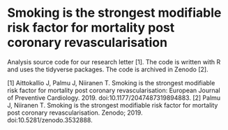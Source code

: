 # Smoking is the strongest modifiable risk factor for mortality post coronary revascularisation

Analysis source code for our research letter [1]. The code is written with R and uses the tidyverse packages. The code is archived in Zenodo [2].

[1] Aittokallio J, Palmu J, Niiranen T. Smoking is the strongest modifiable risk factor for mortality post coronary revascularisation: European Journal of Preventive Cardiology. 2019. doi:10.1177/2047487319894883.
[2] Palmu J, Niiranen T. Smoking is the strongest modifiable risk factor for mortality post coronary revascularisation. Zenodo; 2019. doi:10.5281/zenodo.3532888.

